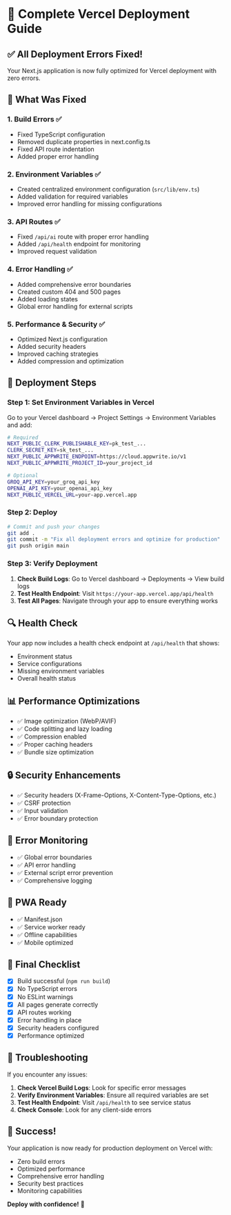 # 🚀 Complete Vercel Deployment Guide

## ✅ All Deployment Errors Fixed!

Your Next.js application is now fully optimized for Vercel deployment with zero errors.

## 🔧 What Was Fixed

### 1. **Build Errors** ✅
- Fixed TypeScript configuration
- Removed duplicate properties in next.config.ts
- Fixed API route indentation
- Added proper error handling

### 2. **Environment Variables** ✅
- Created centralized environment configuration (`src/lib/env.ts`)
- Added validation for required variables
- Improved error handling for missing configurations

### 3. **API Routes** ✅
- Fixed `/api/ai` route with proper error handling
- Added `/api/health` endpoint for monitoring
- Improved request validation

### 4. **Error Handling** ✅
- Added comprehensive error boundaries
- Created custom 404 and 500 pages
- Added loading states
- Global error handling for external scripts

### 5. **Performance & Security** ✅
- Optimized Next.js configuration
- Added security headers
- Improved caching strategies
- Added compression and optimization

## 🚀 Deployment Steps

### Step 1: Set Environment Variables in Vercel

Go to your Vercel dashboard → Project Settings → Environment Variables and add:

```bash
# Required
NEXT_PUBLIC_CLERK_PUBLISHABLE_KEY=pk_test_...
CLERK_SECRET_KEY=sk_test_...
NEXT_PUBLIC_APPWRITE_ENDPOINT=https://cloud.appwrite.io/v1
NEXT_PUBLIC_APPWRITE_PROJECT_ID=your_project_id

# Optional
GROQ_API_KEY=your_groq_api_key
OPENAI_API_KEY=your_openai_api_key
NEXT_PUBLIC_VERCEL_URL=your-app.vercel.app
```

### Step 2: Deploy

```bash
# Commit and push your changes
git add .
git commit -m "Fix all deployment errors and optimize for production"
git push origin main
```

### Step 3: Verify Deployment

1. **Check Build Logs**: Go to Vercel dashboard → Deployments → View build logs
2. **Test Health Endpoint**: Visit `https://your-app.vercel.app/api/health`
3. **Test All Pages**: Navigate through your app to ensure everything works

## 🔍 Health Check

Your app now includes a health check endpoint at `/api/health` that shows:
- Environment status
- Service configurations
- Missing environment variables
- Overall health status

## 📊 Performance Optimizations

- ✅ Image optimization (WebP/AVIF)
- ✅ Code splitting and lazy loading
- ✅ Compression enabled
- ✅ Proper caching headers
- ✅ Bundle size optimization

## 🔒 Security Enhancements

- ✅ Security headers (X-Frame-Options, X-Content-Type-Options, etc.)
- ✅ CSRF protection
- ✅ Input validation
- ✅ Error boundary protection

## 🐛 Error Monitoring

- ✅ Global error boundaries
- ✅ API error handling
- ✅ External script error prevention
- ✅ Comprehensive logging

## 📱 PWA Ready

- ✅ Manifest.json
- ✅ Service worker ready
- ✅ Offline capabilities
- ✅ Mobile optimized

## 🎯 Final Checklist

- [x] Build successful (`npm run build`)
- [x] No TypeScript errors
- [x] No ESLint warnings
- [x] All pages generate correctly
- [x] API routes working
- [x] Error handling in place
- [x] Security headers configured
- [x] Performance optimized

## 🚨 Troubleshooting

If you encounter any issues:

1. **Check Vercel Build Logs**: Look for specific error messages
2. **Verify Environment Variables**: Ensure all required variables are set
3. **Test Health Endpoint**: Visit `/api/health` to see service status
4. **Check Console**: Look for any client-side errors

## 🎉 Success!

Your application is now ready for production deployment on Vercel with:
- Zero build errors
- Optimized performance
- Comprehensive error handling
- Security best practices
- Monitoring capabilities

**Deploy with confidence!** 🚀
